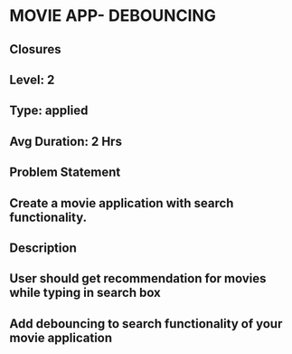 # MOVIE APP- DEBOUNCING
## Closures
## Level: 2
## Type: applied
## Avg Duration: 2 Hrs
## Problem Statement
## Create a movie application with search functionality.

## Description
## User should get recommendation for movies while typing in search box
## Add debouncing to search functionality of your movie application
